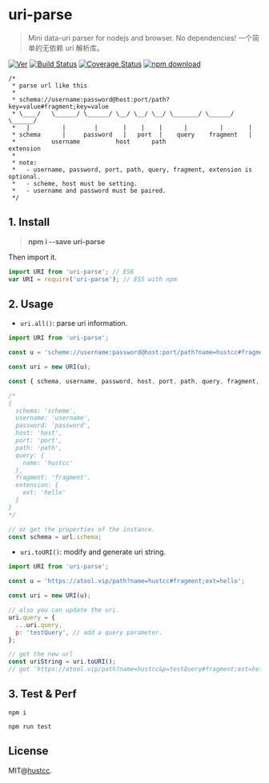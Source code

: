 # uri-parse

> Mini data-uri parser for nodejs and browser. No dependencies! 一个简单的无依赖 uri 解析库。

[![Ver](https://img.shields.io/npm/v/uri-parse.svg)](https://www.npmjs.com/package/uri-parse) [![Build Status](https://travis-ci.org/hustcc/uri-parse.svg?branch=master)](https://travis-ci.org/hustcc/uri-parse) [![Coverage Status](https://coveralls.io/repos/github/hustcc/uri-parse/badge.svg?branch=master)](https://coveralls.io/github/hustcc/uri-parse) [![npm download](https://img.shields.io/npm/dm/uri-parse.svg)](https://www.npmjs.com/package/uri-parse)


```
/*
 * parse url like this
 *
 * schema://username:password@host:port/path?key=value#fragment;key=value
 * \____/   \______/ \______/ \__/ \__/ \__/ \_______/ \______/ \______/
 *   |         |        |       |    |    |      |         |       |
 * schema      |     password   |   port  |    query    fragment   |
 *          username          host      path                     extension
 *
 * note:
 *   - username, password, port, path, query, fragment, extension is optional.
 *   - scheme, host must be setting.
 *   - username and password must be paired.
 */
```


## 1. Install

> **npm i --save uri-parse**

Then import it.

```js
import URI from 'uri-parse'; // ES6
var URI = require('uri-parse'); // ES5 with npm
```


## 2. Usage

 - `uri.all()`: parse uri information.

```js
import URI from 'uri-parse';

const u = 'scheme://username:password@host:port/path?name=hustcc#fragment;ext=hello';

const uri = new URI(u);

const { schema, username, password, host, port, path, query, fragment, extension } = uri.all();

/*
{
  schema: 'scheme',
  username: 'username',
  password: 'password',
  host: 'host',
  port: 'port',
  path: 'path',
  query: {
    name: 'hustcc'
  },
  fragment: 'fragment',
  extension: {
    ext: 'hello'
  }
}
*/

// or get the properties of the instance.
const schema = url.schema;
```

 - `uri.toURI()`: modify and generate uri string.


```js
import URI from 'uri-parse';

const u = 'https://atool.vip/path?name=hustcc#fragment;ext=hello';

const uri = new URI(u);

// also you can update the uri.
uri.query = {
  ...uri.query,
  p: 'testQuery', // add a query parameter.
};

// get the new url
const uriString = uri.toURI();
// got 'https://atool.vip/path?name=hustcc&p=testQuery#fragment;ext=hello';
```


## 3. Test & Perf

```
npm i

npm run test
```


## License

MIT@[hustcc](https://github.com/hustcc).